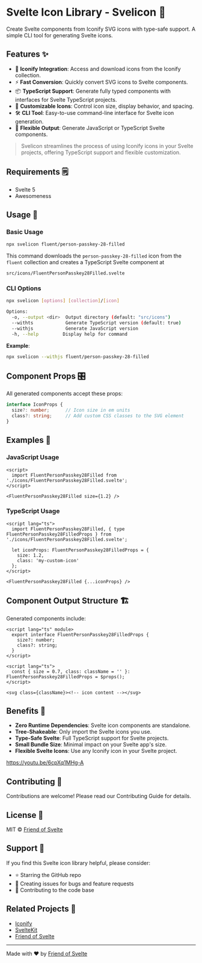 # Svelte Icon Library - Svelicon 🎨

Create Svelte components from Iconify SVG icons with type-safe support. A simple CLI tool for generating Svelte icons.

## Features ✨

- 🎯 **Iconify Integration**: Access and download icons from the Iconify collection.
- ⚡ **Fast Conversion**: Quickly convert SVG icons to Svelte components.
- 📦 **TypeScript Support**: Generate fully typed components with interfaces for Svelte TypeScript projects.
- 🎨 **Customizable Icons**: Control icon size, display behavior, and spacing.
- 🛠️ **CLI Tool**: Easy-to-use command-line interface for Svelte icon generation.
- 🔄 **Flexible Output**: Generate JavaScript or TypeScript Svelte components.

> Svelicon streamlines the process of using Iconify icons in your Svelte projects, offering TypeScript support and flexible customization.

## Requirements 🗒️

- Svelte 5
- Awesomeness

## Usage 🚀

### Basic Usage

```bash
npx svelicon fluent/person-passkey-28-filled
```

This command downloads the `person-passkey-28-filled` icon from the `fluent` collection and creates a TypeScript Svelte component at 
```
src/icons/FluentPersonPasskey28Filled.svelte
```

### CLI Options

```bash
npx svelicon [options] [collection]/[icon]

Options:
  -o, --output <dir>  Output directory (default: "src/icons")
  --withts            Generate TypeScript version (default: true)
  --withjs            Generate JavaScript version
  -h, --help         Display help for command
```

**Example**:
```bash
npx svelicon --withjs fluent/person-passkey-28-filled
```

## Component Props 🎛️

All generated components accept these props:

```typescript
interface IconProps {
  size?: number;      // Icon size in em units
  class?: string;     // Add custom CSS classes to the SVG element
}
```

## Examples 📝

### JavaScript Usage

```svelte
<script>
  import FluentPersonPasskey28Filled from './icons/FluentPersonPasskey28Filled.svelte';
</script>

<FluentPersonPasskey28Filled size={1.2} />
```

### TypeScript Usage

```svelte
<script lang="ts">
  import FluentPersonPasskey28Filled, { type FluentPersonPasskey28FilledProps } from './icons/FluentPersonPasskey28Filled.svelte';
  
  let iconProps: FluentPersonPasskey28FilledProps = {
    size: 1.2,
    class: 'my-custom-icon'
  };
</script>

<FluentPersonPasskey28Filled {...iconProps} />
```

## Component Output Structure 🏗️

Generated components include:

```svelte
<script lang="ts" module>
  export interface FluentPersonPasskey28FilledProps {
    size?: number;
    class?: string;
  }
</script>

<script lang="ts">
  const { size = 0.7, class: className = '' }: FluentPersonPasskey28FilledProps = $props();
</script>

<svg class={className}><!-- icon content --></svg>
```

## Benefits 🌟

- **Zero Runtime Dependencies**: Svelte icon components are standalone.
- **Tree-Shakeable**: Only import the Svelte icons you use.
- **Type-Safe Svelte**: Full TypeScript support for Svelte projects.
- **Small Bundle Size**: Minimal impact on your Svelte app's size.
- **Flexible Svelte Icons**: Use any Iconify icon in your Svelte project.

https://youtu.be/6cpXq1MHg-A

## Contributing 🤝

Contributions are welcome! Please read our Contributing Guide for details.

## License 📄

MIT © [Friend of Svelte](https://github.com/friendofsvelte)

## Support 💖

If you find this Svelte icon library helpful, please consider:

- ⭐ Starring the GitHub repo
- 🐛 Creating issues for bugs and feature requests
- 🔀 Contributing to the code base

## Related Projects 🔗

- [Iconify](https://iconify.design/)
- [SvelteKit](https://kit.svelte.dev/)
- [Friend of Svelte](https://github.com/friendofsvelte)

---

Made with ❤️ by [Friend of Svelte](https://github.com/friendofsvelte)

